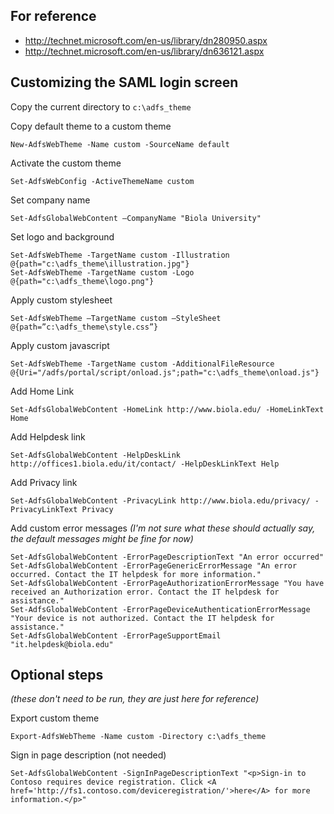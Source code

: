## For reference

* http://technet.microsoft.com/en-us/library/dn280950.aspx
* http://technet.microsoft.com/en-us/library/dn636121.aspx

## Customizing the SAML login screen

Copy the current directory to `c:\adfs_theme`

Copy default theme to a custom theme

    New-AdfsWebTheme -Name custom -SourceName default

Activate the custom theme

    Set-AdfsWebConfig -ActiveThemeName custom

Set company name

    Set-AdfsGlobalWebContent –CompanyName "Biola University"

Set logo and background

    Set-AdfsWebTheme -TargetName custom -Illustration @{path="c:\adfs_theme\illustration.jpg"}
    Set-AdfsWebTheme -TargetName custom -Logo @{path="c:\adfs_theme\logo.png"}

Apply custom stylesheet

    Set-AdfsWebTheme –TargetName custom –StyleSheet @{path=”c:\adfs_theme\style.css”}

Apply custom javascript

    Set-AdfsWebTheme -TargetName custom -AdditionalFileResource @{Uri="/adfs/portal/script/onload.js";path="c:\adfs_theme\onload.js"}

Add Home Link

    Set-AdfsGlobalWebContent -HomeLink http://www.biola.edu/ -HomeLinkText Home

Add Helpdesk link

    Set-AdfsGlobalWebContent -HelpDeskLink http://offices1.biola.edu/it/contact/ -HelpDeskLinkText Help

Add Privacy link

    Set-AdfsGlobalWebContent -PrivacyLink http://www.biola.edu/privacy/ -PrivacyLinkText Privacy

Add custom error messages *(I'm not sure what these should actually say, the default messages might be fine for now)*

    Set-AdfsGlobalWebContent -ErrorPageDescriptionText "An error occurred"
    Set-AdfsGlobalWebContent -ErrorPageGenericErrorMessage "An error occurred. Contact the IT helpdesk for more information."
    Set-AdfsGlobalWebContent -ErrorPageAuthorizationErrorMessage "You have received an Authorization error. Contact the IT helpdesk for assistance."
    Set-AdfsGlobalWebContent -ErrorPageDeviceAuthenticationErrorMessage "Your device is not authorized. Contact the IT helpdesk for assistance."
    Set-AdfsGlobalWebContent -ErrorPageSupportEmail  "it.helpdesk@biola.edu"

## Optional steps
*(these don't need to be run, they are just here for reference)*

Export custom theme

    Export-AdfsWebTheme -Name custom -Directory c:\adfs_theme

Sign in page description (not needed)

    Set-AdfsGlobalWebContent -SignInPageDescriptionText "<p>Sign-in to Contoso requires device registration. Click <A href='http://fs1.contoso.com/deviceregistration/'>here</A> for more information.</p>"

